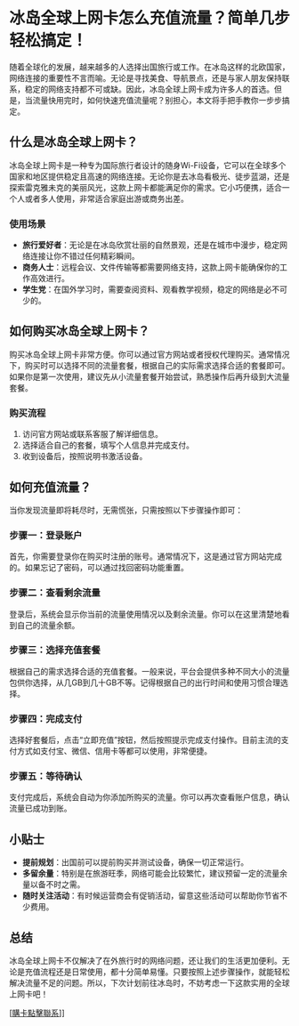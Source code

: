 # 冰岛全球上网卡怎么充值流量？简单几步轻松搞定！

随着全球化的发展，越来越多的人选择出国旅行或工作。在冰岛这样的北欧国家，网络连接的重要性不言而喻。无论是寻找美食、导航景点，还是与家人朋友保持联系，稳定的网络支持都不可或缺。因此，冰岛全球上网卡成为许多人的首选。但是，当流量快用完时，如何快速充值流量呢？别担心，本文将手把手教你一步步搞定。

## 什么是冰岛全球上网卡？

冰岛全球上网卡是一种专为国际旅行者设计的随身Wi-Fi设备，它可以在全球多个国家和地区提供稳定且高速的网络连接。无论你是去冰岛看极光、徒步蓝湖，还是探索雷克雅未克的美丽风光，这款上网卡都能满足你的需求。它小巧便携，适合一个人或者多人使用，非常适合家庭出游或商务出差。

### 使用场景

- **旅行爱好者**：无论是在冰岛欣赏壮丽的自然景观，还是在城市中漫步，稳定网络连接让你不错过任何精彩瞬间。
- **商务人士**：远程会议、文件传输等都需要网络支持，这款上网卡能确保你的工作高效进行。
- **学生党**：在国外学习时，需要查阅资料、观看教学视频，稳定的网络是必不可少的。

## 如何购买冰岛全球上网卡？

购买冰岛全球上网卡非常方便。你可以通过官方网站或者授权代理购买。通常情况下，购买时可以选择不同的流量套餐，根据自己的实际需求选择合适的套餐即可。如果你是第一次使用，建议先从小流量套餐开始尝试，熟悉操作后再升级到大流量套餐。

### 购买流程

1. 访问官方网站或联系客服了解详细信息。
2. 选择适合自己的套餐，填写个人信息并完成支付。
3. 收到设备后，按照说明书激活设备。

## 如何充值流量？

当你发现流量即将耗尽时，无需慌张，只需按照以下步骤操作即可：

### 步骤一：登录账户

首先，你需要登录你在购买时注册的账号。通常情况下，这是通过官方网站完成的。如果忘记了密码，可以通过找回密码功能重置。

### 步骤二：查看剩余流量

登录后，系统会显示你当前的流量使用情况以及剩余流量。你可以在这里清楚地看到自己的流量余额。

### 步骤三：选择充值套餐

根据自己的需求选择合适的充值套餐。一般来说，平台会提供多种不同大小的流量包供你选择，从几GB到几十GB不等。记得根据自己的出行时间和使用习惯合理选择。

### 步骤四：完成支付

选择好套餐后，点击“立即充值”按钮，然后按照提示完成支付操作。目前主流的支付方式如支付宝、微信、信用卡等都可以使用，非常便捷。

### 步骤五：等待确认

支付完成后，系统会自动为你添加所购买的流量。你可以再次查看账户信息，确认流量已成功到账。

## 小贴士

- **提前规划**：出国前可以提前购买并测试设备，确保一切正常运行。
- **多留余量**：特别是在旅游旺季，网络可能会比较繁忙，建议预留一定的流量余量以备不时之需。
- **随时关注活动**：有时候运营商会有促销活动，留意这些活动可以帮助你节省不少费用。

## 总结

冰岛全球上网卡不仅解决了在外旅行时的网络问题，还让我们的生活更加便利。无论是充值流程还是日常使用，都十分简单易懂。只要按照上述步骤操作，就能轻松解决流量不足的问题。所以，下次计划前往冰岛时，不妨考虑一下这款实用的全球上网卡吧！

[[購卡點擊聯系](https://t.me/s/esim1088)]]